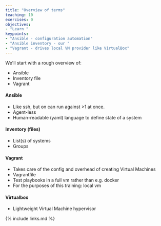 ```yaml
---
title: "Overview of terms"
teaching: 10
exercises: 0
objectives:
- "Learn "
keypoints:
- "Ansible - configuration automation"
- "Ansible inventory - our "
- "Vagrant - drives local VM provider like VirtualBox"
---
```


We'll start with a rough overview of:

* Ansible
* Inventory file
* Vagrant

#### Ansible

* Like ssh, but on can run against >1 at once.
* Agent-less
* Human-readable (yaml) language to define state of a system

#### Inventory (files)

* List(s) of systems
* Groups

#### Vagrant

* Takes care of the config and overhead of creating Virtual Machines
* Vagrantfile
* Test playbooks in a full vm rather than e.g. docker
* For the purposes of this training: local vm

#### Virtualbox

* Lightweight Virtual Machine hypervisor

{% include links.md %}
